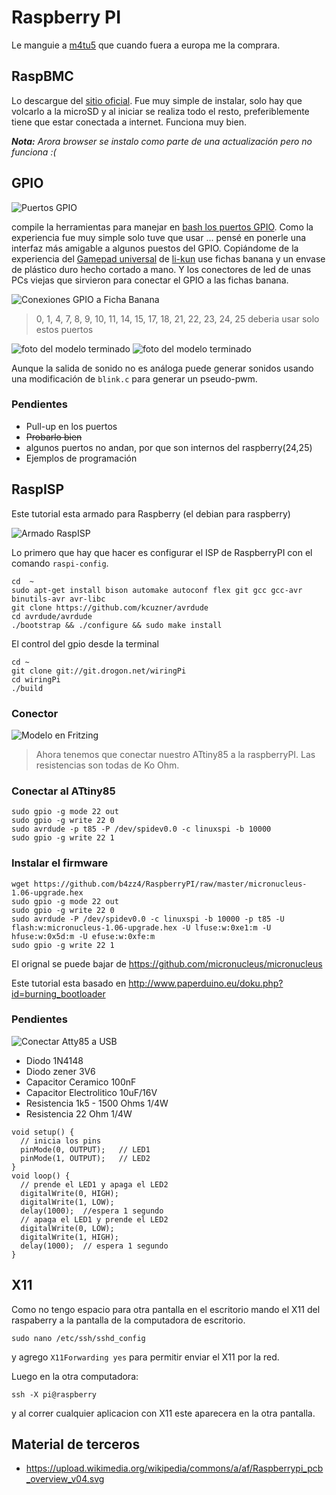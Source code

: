 # Raspberry PI

Le manguie a [m4tu5](https://github.com/m4tu5) que cuando fuera a europa me la comprara.

## RaspBMC

Lo descargue del [sitio oficial](http://www.raspberrypi.org/downloads). 
Fue muy simple de instalar, solo hay que volcarlo a la microSD y al iniciar se realiza todo el resto, preferiblemente tiene que estar conectada a internet.
Funciona muy bien.

_**Nota:** Arora browser se instalo como parte de una actualización pero no funciona :(_

## GPIO

![Puertos GPIO](GPIOs.png)

compile la herramientas para manejar en [bash los puertos GPIO](http://elinux.org/Rpi_Low-level_peripherals#Bash_shell_script.2C_using_sysafs.2C_part_of_the_raspbian_operating_system).
Como la experiencia fue muy simple solo tuve que usar ... pensé en ponerle una interfaz más amigable a algunos puestos del GPIO. 
Copiándome de la experiencia del [Gamepad universal](http://wiki.hackcoop.com.ar/Gamepad_universal) de [li-kun](https://github.com/li-kun) use fichas banana y un envase de plástico duro hecho cortado a mano.
Y los conectores de led de unas PCs viejas que sirvieron para conectar el GPIO a las fichas banana.

![Conexiones GPIO a Ficha Banana](Raspberrypi_pcb_overview_v04.png)
> 0, 1, 4, 7, 8, 9, 10, 11, 14, 15, 17, 18, 21, 22, 23, 24, 25 deberia usar solo estos puertos

![foto del modelo terminado](2013-12-26-015233.jpg)
![foto del modelo terminado](2013-12-26-015347.jpg)

Aunque la salida de sonido no es análoga puede generar sonidos usando una modificación de `blink.c` para generar un pseudo-pwm.

### Pendientes

* Pull-up en los puertos
* ~~Probarlo bien~~
 * algunos puertos no andan, por que son internos del raspberry(24,25)
* Ejemplos de programación

## RaspISP

Este tutorial esta armado para Raspberry (el debian para raspberry)

![Armado RaspISP](PIC_0992.JPG)

Lo primero que hay que hacer es configurar el ISP de RaspberryPI con el comando `raspi-config`.

~~~
cd  ~
sudo apt-get install bison automake autoconf flex git gcc gcc-avr binutils-avr avr-libc
git clone https://github.com/kcuzner/avrdude 
cd avrdude/avrdude
./bootstrap && ./configure && sudo make install
~~~

El control del gpio desde la terminal

~~~
cd ~
git clone git://git.drogon.net/wiringPi
cd wiringPi
./build 
~~~

### Conector

![Modelo en Fritzing](raspisp.png)
> Ahora tenemos que conectar nuestro ATtiny85 a la raspberryPI. Las resistencias son todas de Ko Ohm.

### Conectar al ATtiny85

~~~
sudo gpio -g mode 22 out
sudo gpio -g write 22 0
sudo avrdude -p t85 -P /dev/spidev0.0 -c linuxspi -b 10000
sudo gpio -g write 22 1
~~~

### Instalar el firmware

~~~
wget https://github.com/b4zz4/RaspberryPI/raw/master/micronucleus-1.06-upgrade.hex
sudo gpio -g mode 22 out
sudo gpio -g write 22 0
sudo avrdude -P /dev/spidev0.0 -c linuxspi -b 10000 -p t85 -U flash:w:micronucleus-1.06-upgrade.hex -U lfuse:w:0xe1:m -U hfuse:w:0x5d:m -U efuse:w:0xfe:m
sudo gpio -g write 22 1
~~~

El orignal se puede bajar de https://github.com/micronucleus/micronucleus

Este tutorial esta basado en http://www.paperduino.eu/doku.php?id=burning_bootloader

### Pendientes

![Conectar Atty85 a USB](FGHE3SPHH2W3F63.LARGE.jpg)

* Diodo 1N4148 
* Diodo zener 3V6 
* Capacitor Ceramico 100nF 
* Capacitor Electrolitico 10uF/16V 
* Resistencia 1k5 - 1500 Ohms 1/4W 
* Resistencia 22 Ohm 1/4W

~~~
void setup() {               
  // inicia los pins
  pinMode(0, OUTPUT);	// LED1
  pinMode(1, OUTPUT);	// LED2
}
void loop() {
  // prende el LED1 y apaga el LED2
  digitalWrite(0, HIGH);
  digitalWrite(1, LOW);
  delay(1000);	//espera 1 segundo
  // apaga el LED1 y prende el LED2
  digitalWrite(0, LOW);
  digitalWrite(1, HIGH);
  delay(1000);	// espera 1 segundo
}
~~~

## X11

Como no tengo espacio para otra pantalla en el escritorio mando el X11 del raspaberry a la pantalla de la computadora de escritorio.


~~~
sudo nano /etc/ssh/sshd_config
~~~
y agrego `X11Forwarding yes` para permitir enviar el X11 por la red.

Luego en la otra computadora: 

~~~
ssh -X pi@raspberry
~~~

y al correr cualquier aplicacion con X11 este aparecera en la otra pantalla.


## Material de terceros

* https://upload.wikimedia.org/wikipedia/commons/a/af/Raspberrypi_pcb_overview_v04.svg
